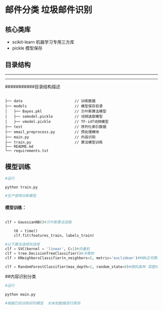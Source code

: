 # 邮件分类 垃圾邮件识别

## 核心类库
* scikit-learn 机器学习专用三方库
* pickle 模型保存

## 目录结构
---
---

###########目录结构描述
````

├── data                        // 训练数据
├── models                      // 模型保存目录
│   ├── Bayes.pkl               // 贝叶斯算法模型
│   ├── semodel.pickle          // 词频选取模型
│   ├── vmodel.pickle           // TF-idf词频模型
├── test                        // 序列化索引数据
├── email_preprocess.py         // 预处理模块 
├── main.py                     // 内容识别
├── train.py                    // 算法模型训练
├── README.md                    
└── requirements.txt      

````


## 模型训练

````python
#运行

python train.py

#生产使用训练模型
````
#### 模型训练：

````python

clf = GaussianNB()#贝叶斯算法选取

    t0 = time()
    clf.fit(features_train, labels_train)

#以下算法选择供选择
clf = SVC(kernel = 'linear', C=1)#向量机
clf = tree.DecisionTreeClassifier()#决策树
clf = KNeighborsClassifier(n_neighbors=5, metric='euclidean')#KNN近邻算法

clf = RandomForestClassifier(max_depth=2, random_state=0)#随机森林 深度50左右 识别率最好


````

##内容识别分类
````python
#运行

python main.py

#根据已经训练好的模型  对未知数据进行预测
````
